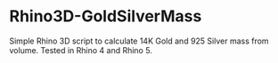 # Rhino3D-GoldSilverMass
Simple Rhino 3D script to calculate 14K Gold and 925 Silver mass from volume. Tested in Rhino 4 and Rhino 5.

